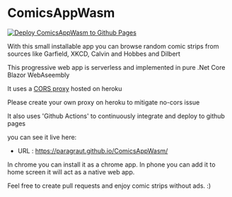 # ComicsAppWasm

[![Deploy ComicsAppWasm to Github Pages](https://github.com/ParagRaut/ComicsAppWasm/actions/workflows/main.yml/badge.svg)](https://github.com/ParagRaut/ComicsAppWasm/actions/workflows/main.yml)

With this small installable app you can browse random comic strips from sources like Garfield, XKCD, Calvin and Hobbes and Dilbert

This progressive web app is serverless and implemented in pure .Net Core Blazor WebAseembly

It uses a [CORS proxy](https://github.com/Rob--W/cors-anywhere) hosted on heroku

Please create your own proxy on heroku to mitigate no-cors issue 

It also uses 'Github Actions' to continuously integrate and deploy to github pages

you can see it live here: <br/>
* URL : https://paragraut.github.io/ComicsAppWasm/

In chrome you can install it as a chrome app. In phone you can add it to home screen it will act as a native web app.

Feel free to create pull requests and enjoy comic strips without ads. :)
 
